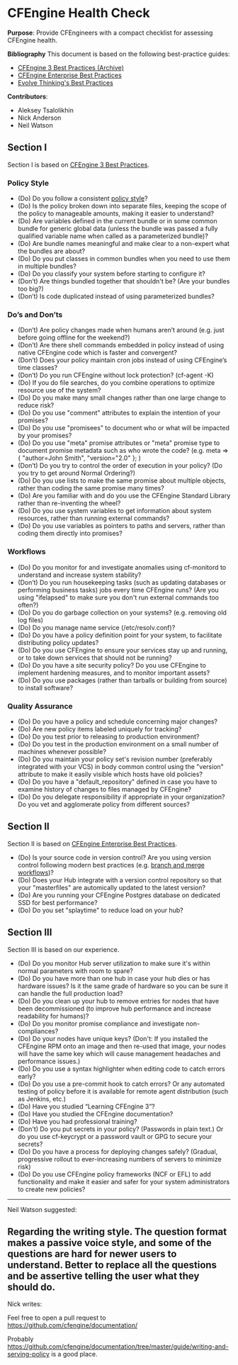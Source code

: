 # CFEngine Health Check

**Purpose**: Provide CFEngineers with a compact checklist for assessing CFEngine health.

**Bibliography**
This document is based on the following best-practice  guides:
- [CFEngine 3 Best Practices (Archive)][1]
- [CFEngine Enterprise Best Practices][2]
- [Evolve Thinking's Best Practices][3]
 
[1]: https://auth.cfengine.com/archive/manuals/cf3-bestpractice                   
[2]: https://docs.cfengine.com/latest/enterprise-cfengine-guide-best-practices.html   
[3]: http://evolvethinking.com/category/cfengine/best-practices/    

**Contributors**: 
- Aleksey Tsalolikhin
- Nick Anderson
- Neil Watson

## Section I
Section I is based on [CFEngine 3 Best Practices][1].

### Policy Style
- (Do) Do you follow a consistent [policy style](https://docs.cfengine.com/latest/guide-writing-and-serving-policy-policy-style.html)?
-	(Do) Is the policy broken down into separate files, keeping the scope of the policy to manageable amounts, making it easier to understand?
-	(Do) Are variables defined in the current bundle or in some common bundle for generic global data (unless the bundle was passed a fully qualified variable name when called as a parameterized bundle)? 
-	(Do) Are bundle names meaningful and make clear to a non-expert what the bundles are about?
-	(Do) Do you put classes in common bundles when you need to use them in multiple bundles?
-	(Do) Do you classify your system before starting to configure it?
-	(Don’t) Are things bundled together that shouldn't be?  (Are your bundles too big?)
-	(Don’t) Is code duplicated instead of using parameterized bundles?

### Do’s and Don’ts
-	(Don’t) Are policy changes made when humans aren’t around (e.g. just before going offline for the weekend?)
-	(Don’t) Are there shell commands embedded in policy instead of using native CFEngine code which is faster and convergent?
-	(Don’t) Does your policy maintain cron jobs instead of using CFEngine’s time classes?
-	(Don’t) Do you run CFEngine without lock protection? (cf-agent -K)
-	(Do) If you do file searches, do you combine operations to optimize resource use of the system?
-	(Do) Do you make many small changes rather than one large change to reduce risk?
-	(Do) Do you use "comment" attributes to explain the intention of your promises?
-	(Do) Do you use "promisees" to document who or what will be impacted by your promises?
-	(Do) Do you use "meta" promise attributes or "meta" promise type to document promise metadata such as who wrote the code? (e.g. meta => { "author=John Smith", "version="2.0" }; ) 
-	(Don’t) Do you try to control the order of execution in your policy?  (Do you try to get around Normal Ordering?)
-	(Do) Do you use lists to make the same promise about multiple objects, rather than coding the same promise many times?
-	(Do) Are you familiar with and do you use the CFEngine Standard Library rather than re-inventing the wheel?
-	(Do) Do you use system variables to get information about system resources, rather than running external commands?
-	(Do) Do you use variables as pointers to paths and servers, rather than coding them directly into promises?

### Workflows
-	(Do) Do you monitor for and investigate anomalies using cf-monitord to understand and increase system stability?
-	(Don’t) Do you run housekeeping tasks (such as updating databases or performing business tasks) jobs every time CFEngine runs? (Are you using "ifelapsed" to make sure you don't run external commands too often?)
-	(Do) Do you do garbage collection on your systems? (e.g. removing old log files)
-	(Do) Do you manage name service (/etc/resolv.conf)?
-	(Do) Do you have a policy definition point for your system, to facilitate distributing policy updates?
-	(Do) Do you use CFEngine to ensure your services stay up and running, or to take down services that should not be running?
-	(Do) Do you have a site security policy? Do you use CFEngine to implement hardening measures, and to monitor important assets?
-	(Do) Do you use packages (rather than tarballs or building from source) to install software?

### Quality Assurance
- (Do) Do you have a policy and schedule concerning major changes?
-	(Do) Are new policy items labeled uniquely for tracking?
-	(Do) Do you test prior to releasing to production environment?
-	(Do) Do you test in the production environment on a small number of machines whenever possible?
-	(Do) Do you maintain your policy set's revision number (preferably integrated with your VCS) in body common control using the "version" attribute to make it easily visible which hosts have old policies?
-	(Do) Do you have a "default_repository" defined in case you have to examine history of changes to files managed by CFEngine?
-	(Do) Do you delegate responsibility if appropriate in your organization? Do you vet and agglomerate policy from different sources?

## Section II
Section II is based on [CFEngine Enterprise Best Practices][2].

-	(Do) Is your source code in version control?  Are you using version control following modern best practices (e.g. [branch and merge workflows](http://git-scm.com/book/en/v2/Git-Branching-Basic-Branching-and-Merging))?  
-	(Do) Does your Hub integrate with a version control repository so that your "masterfiles" are automically updated to the latest version?  
-	(Do) Are you running your CFEngine Postgres database on dedicated SSD for best performance?
-	(Do) Do you set "splaytime" to reduce load on your hub?

## Section III
Section III is based on our experience.

-	(Do) Do you monitor Hub server utilization to make sure it's within normal parameters with room to spare?
-	(Do) Do you have more than one hub in case your hub dies or has hardware issues? Is it the same grade of hardware so you can be sure it can handle the full production load?
-	(Do) Do you clean up your hub to remove entries for nodes that have been decommissioned (to improve hub performance and increase readability for humans)?
-	(Do) Do you monitor promise compliance and investigate non-compliances?
-	(Do) Do your nodes have unique keys?  (Don't: If you installed the CFEngine RPM onto an image and then re-used that image, your nodes will have the same key which will cause management headaches and performance issues.)  
-	(Do) Do you use a syntax highlighter when editing code to catch errors early?
-	(Do) Do you use a pre-commit hook to catch errors? Or any automated testing of policy before it is available for remote agent distribution (such as Jenkins, etc.)
-	(Do) Have you studied “Learning CFEngine 3”?
-	(Do) Have you studied the CFEngine documentation?
-	(Do) Have you had professional training?
- (Don't) Do you put secrets in your policy?  (Passwords in plain text.) Or do you use cf-keycrypt or a password vault or GPG to secure your secrets?
- (Do) Do you have a process for deploying changes safely?  (Gradual, progressive rollout to ever-increasing numbers of servers to minimize risk)
- (Do) Do you use CFEngine policy frameworks (NCF or EFL) to add functionality and make it easier and safer for your system administrators to create new policies?

-----------------------
Neil Watson suggested:
 
Regarding the writing style. The question format makes a passive voice
style, and some of the questions are hard for newer users to understand.
Better to replace all the questions and be assertive telling the user
what they should do.
------------------------

Nick writes:

Feel free to open a pull request to
https://github.com/cfengine/documentation/

Probably
https://github.com/cfengine/documentation/tree/master/guide/writing-and-serving-policy
is a good place.
